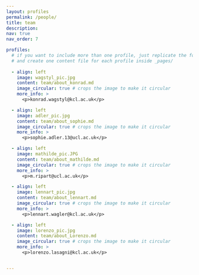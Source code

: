 ```yaml
---
layout: profiles
permalink: /people/
title: team
description: 
nav: true
nav_order: 7

profiles:
  # if you want to include more than one profile, just replicate the following block
  # and create one content file for each profile inside _pages/
  
  - align: left
    image: wagstyl_pic.jpg
    content: team/about_konrad.md
    image_circular: true # crops the image to make it circular
    more_info: >
      <p>konrad.wagstyl@kcl.ac.uk</p>

  - align: left
    image: adler_pic.jpg
    content: team/about_sophie.md
    image_circular: true # crops the image to make it circular
    more_info: >
      <p>sophie.adler.13@ucl.ac.uk</p>

  - align: left
    image: mathilde_pic.JPG
    content: team/about_mathilde.md
    image_circular: true # crops the image to make it circular
    more_info: >
      <p>m.ripart@ucl.ac.uk</p>

  - align: left
    image: lennart_pic.jpg
    content: team/about_lennart.md
    image_circular: true # crops the image to make it circular
    more_info: >
      <p>lennart.wagler@kcl.ac.uk</p>

  - align: left
    image: lorenzo_pic.jpg
    content: team/about_Lorenzo.md
    image_circular: true # crops the image to make it circular
    more_info: >
      <p>lorenzo.lasagni@kcl.ac.uk</p>


---
```

